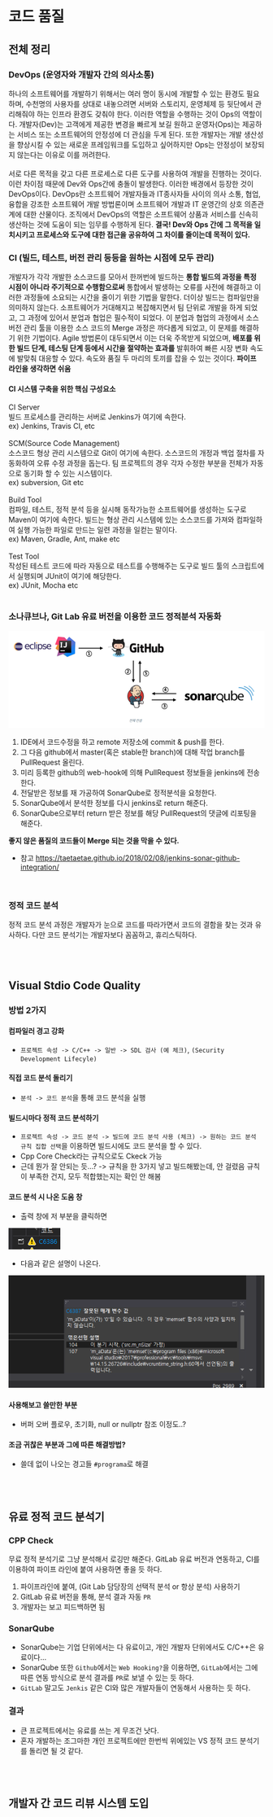# 코드 품질

## 전체 정리

### DevOps (운영자와 개발자 간의 의사소통)

하나의 소프트웨어를 개발하기 위해서는 여러 명이 동시에 개발할 수 있는 환경도 필요하며, 수천명의 사용자를 상대로 내놓으려면 서버와 스토리지, 운영체제 등 뒷단에서 관리해줘야 하는 인프라 환경도 갖춰야 한다. 이러한 역할을 수행하는 것이 Ops의 역할이다. 개발자(Dev)는 고객에게 제공한 변경을 빠르게 보길 원하고 운영자(Ops)는 제공하는 서비스 또는 소프트웨어의 안정성에 더 관심을 두게 된다. 또한 개발자는 개발 생산성을 향상시킬 수 있는 새로운 프레임워크를 도입하고 싶어하지만 Ops는 안정성이 보장되지 않는다는 이유로 이를 꺼려한다. <br/><br/>
서로 다른 목적을 갖고 다른 프로세스로 다른 도구를 사용하여 개발을 진행하는 것이다. 이런 차이점 때문에 Dev와 Ops간에 충돌이 발생한다. 이러한 배경에서 등장한 것이 DevOps이다. DevOps란 소프트웨어 개발자들과 IT종사자들 사이의 의사 소통, 협업, 융합을 강조한 소프트웨어 개발 방법론이며 소프트웨어 개발과 IT 운영간의 상호 의존관계에 대한 산물이다. 조직에서 DevOps의 역할은 소프트웨어 상품과 서비스를 신속히 생산하는 것에 도움이 되는 임무를 수행하게 된다. **결국! Dev와 Ops 간에 그 목적을 일치시키고 프로세스와 도구에 대한 접근을 공유하여 그 차이를 줄이는데 목적이 있다.**


### CI (빌드, 테스트, 버전 관리 등등을 원하는 시점에 모두 관리)

개발자가 각각 개발한 소스코드를 모아서 한꺼번에 빌드하는 **통합 빌드의 과정을 특정 시점이 아니라 주기적으로 수행함으로써** 통합에서 발생하는 오류를 사전에 해결하고 이러한 과정들에 소요되는 시간을 줄이기 위한 기법을 말한다. 더이상 빌드는 컴파일만을 의미하지 않는다. 소프트웨어가 거대해지고 복잡해지면서 팀 단위로 개발을 하게 되었고, 그 과정에 있어서 분업과 협업은 필수적이 되었다. 이 분업과 협업의 과정에서 소스 버전 관리 툴을 이용한 소스 코드의 Merge 과정은 까다롭게 되었고, 이 문제를 해결하기 위한 기법이다. Agile 방법론이 대두되면서 이는 더욱 주목받게 되었으며, **배포를 위한 빌드 단계, 테스팅 단계 등에서 시간을 절약하는 효과를** 발휘하여 빠른 시장 변화 속도에 발맞춰 대응할 수 있다. 속도와 품질 두 마리의 토끼를 잡을 수 있는 것이다. **파이프 라인을 생각하면 쉬움**

#### CI 시스템 구축을 위한 핵심 구성요소

CI Server<br/>
빌드 프로세스를 관리하는 서버로 Jenkins가 여기에 속한다.<br/>
ex) Jenkins, Travis CI,  etc<br/><br/>
SCM(Source Code Management)<br/>
소스코드 형상 관리 시스템으로 Git이 여기에 속한다. 소스코드의 개정과 백업 절차를 자동화하여 오류 수정 과정을 돕는다. 팀 프로젝트의 경우 각자 수정한 부분을 전체가 자동으로 동기화 할 수 있는 시스템이다.<br/>
ex) subversion, Git etc<br/><br/>
Build Tool<br/>
컴파일, 테스트, 정적 분석 등을 실시해 동작가능한 소프트웨어를 생성하는 도구로 Maven이 여기에 속한다. 빌드는 형상 관리 시스템에 있는 소스코드를 가져와 컴파일하여 실행 가능한 파일로 만드는 일련 과정을 일컫는 말이다.<br/>
ex) Maven, Gradle, Ant, make etc<br/><br/>
Test Tool<br/>
작성된 테스트 코드에 따라 자동으로 테스트를 수행해주는 도구로 빌드 툴의 스크립트에서 실행되며 JUnit이 여기에 해당한다.<br/>
ex) JUnit, Mocha etc<br/><br/>

### 소나큐브나, Git Lab 유료 버전을 이용한 코드 정적분석 자동화

![help](/media/q_all.png)

1. IDE에서 코드수정을 하고 remote 저장소에 commit & push를 한다.
2. 그 다음 github에서 master(혹은 stable한 branch)에 대해 작업 branch를 PullRequest 올린다.
3. 미리 등록한 github의 web-hook에 의해 PullRequest 정보들을 jenkins에 전송한다.
4. 전달받은 정보를 재 가공하여 SonarQube로 정적분석을 요청한다.
5. SonarQube에서 분석한 정보를 다시 jenkins로 return 해준다.
6. SonarQube으로부터 return 받은 정보를 해당 PullRequest의 댓글에 리포팅을 해준다.

**좋지 않은 품질의 코드들이 Merge 되는 것을 막을 수 있다.**

* 참고 <https://taetaetae.github.io/2018/02/08/jenkins-sonar-github-integration/>


<br/>

### 정적 코드 분석

정적 코드 분석 과정은 개발자가 눈으로 코드를 따라가면서 코드의 결함을 찾는 것과 유사하다. 다만 코드 분석기는 개발자보다 꼼꼼하고, 휴리스틱하다. 


<br/><br/>

## Visual Stdio Code Quality

### 방법 2가지

#### 컴파일러 경고 강화

* `프로젝트 속성 -> C/C++ -> 일반 -> SDL 검사 (예 체크)`, `(Security Development Lifecyle)`

#### 직접 코드 분석 돌리기

* `분석 -> 코드 분석`을 통해 코드 분석을 실행

#### 빌드시마다 정적 코드 분석하기

* `프로젝트 속성 -> 코드 분석 -> 빌드에 코드 분석 사용 (체크) -> 원하는 코드 분석 규칙 집합 선택`을 이용하면 빌드시에도 코드 분석을 할 수 있다.
* Cpp Core Check라는 규칙으로도 Ckeck 가능
* 근데 뭔가 잘 안되는 듯...?  ->  규칙을 한 3가지 넣고 빌드해봤는데, 안 걸렸음 규칙이 부족한 건지, 모두 적합했는지는 확인 안 해봄

#### 코드 분석 시 나온 도움 창

* 출력 창에 저 부분을 클릭하면

![help](/media/help1.png)

* 다음과 같은 설명이 나온다.

![help](/media/help2.png)

#### 사용해보고 쓸만한 부분

* 버퍼 오버 플로우, 초기화, null or nullptr 참조  이정도..?

#### 조금 귀찮은 부분과 그에 따른 해결방법?

* 쓸데 없이 나오는 경고들 `#programa`로 해결





<br/><br/>

## 유료 정적 코드 분석기

### CPP Check

무료 정적 분석기로 그냥 분석해서 로깅만 해준다. GitLab 유료 버전과 연동하고, CI를 이용하여 파이프 라인에 붙여 사용하면 좋을 듯 하다.

1. 파이프라인에 붙여, (Git Lab 담당장의 선택적 분석 or 항상 분석) 사용하기
2. GitLab 유료 버전을 통해, 분석 결과 자동 `PR`
3. 개발자는 보고 피드백하면 됨

### SonarQube

* SonarQube는 기업 단위에서는 다 유료이고, 개인 개발자 단위에서도 C/C++은 유료이다...
* SonarQube 또한 `Github`에서는 `Web Hooking?`을 이용하면, `GitLab`에서는 그에 따른 연동 방식으로 분석 결과를 `PR`로 보낼 수 있는 듯 하다.
* `GitLab` 말고도 `Jenkis` 같은 CI와 많은 개발자들이 연동해서 사용하는 듯 하다.

### 결과

* 큰 프로젝트에서는 유료를 쓰는 게 무조건 낫다.
* 혼자 개발하는 조그마한 개인 프로젝트에만 한번씩 위에있는 VS 정적 코드 분석기를 돌리면 될 것 같다.





<br/><br/>

## 개발자 간 코드 리뷰 시스템 도입

